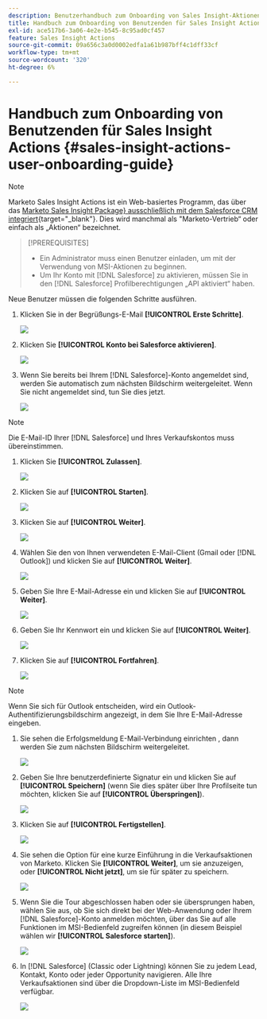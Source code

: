 ```yaml
---
description: Benutzerhandbuch zum Onboarding von Sales Insight-Aktionen - Marketo-Dokumente - Produktdokumentation
title: Handbuch zum Onboarding von Benutzenden für Sales Insight Actions
exl-id: ace517b6-3a06-4e2e-b545-8c95ad0cf457
feature: Sales Insight Actions
source-git-commit: 09a656c3a0d0002edfa1a61b987bff4c1dff33cf
workflow-type: tm+mt
source-wordcount: '320'
ht-degree: 6%

---
```


# Handbuch zum Onboarding von Benutzenden für Sales Insight Actions {#sales-insight-actions-user-onboarding-guide}

>[!NOTE]
>
>Marketo Sales Insight Actions ist ein Web-basiertes Programm, das über das [Marketo Sales Insight Package&rbrace; ausschließlich mit dem Salesforce CRM integriert &#x200B;](/help/marketo/product-docs/marketo-sales-insight/msi-for-salesforce/installation/install-marketo-sales-insight-package-in-salesforce-appexchange.md){target="_blank"}. Dies wird manchmal als &quot;Marketo-Vertrieb“ oder einfach als „Aktionen“ bezeichnet.

>[!PREREQUISITES]
>
>* Ein Administrator muss einen Benutzer einladen, um mit der Verwendung von MSI-Aktionen zu beginnen.
>* Um Ihr Konto mit [!DNL Salesforce] zu aktivieren, müssen Sie in den [!DNL Salesforce] Profilberechtigungen „API aktiviert“ haben.

Neue Benutzer müssen die folgenden Schritte ausführen.

1. Klicken Sie in der Begrüßungs-E-Mail **[!UICONTROL Erste Schritte]**.

   ![](assets/sales-insight-actions-user-onboarding-guide-1.png)

1. Klicken Sie **[!UICONTROL Konto bei Salesforce aktivieren]**.

   ![](assets/sales-insight-actions-user-onboarding-guide-2.png)

1. Wenn Sie bereits bei Ihrem [!DNL Salesforce]-Konto angemeldet sind, werden Sie automatisch zum nächsten Bildschirm weitergeleitet. Wenn Sie nicht angemeldet sind, tun Sie dies jetzt.

   ![](assets/sales-insight-actions-user-onboarding-guide-3.png)

>[!NOTE]
>
>Die E-Mail-ID Ihrer [!DNL Salesforce] und Ihres Verkaufskontos muss übereinstimmen.

1. Klicken Sie **[!UICONTROL Zulassen]**.

   ![](assets/sales-insight-actions-user-onboarding-guide-4.png)

1. Klicken Sie auf **[!UICONTROL Starten]**.

   ![](assets/sales-insight-actions-user-onboarding-guide-5.png)

1. Klicken Sie auf **[!UICONTROL Weiter]**.

   ![](assets/sales-insight-actions-user-onboarding-guide-6.png)

1. Wählen Sie den von Ihnen verwendeten E-Mail-Client (Gmail oder [!DNL Outlook]) und klicken Sie auf **[!UICONTROL Weiter]**.

   ![](assets/sales-insight-actions-user-onboarding-guide-7.png)

1. Geben Sie Ihre E-Mail-Adresse ein und klicken Sie auf **[!UICONTROL Weiter]**.

   ![](assets/sales-insight-actions-user-onboarding-guide-8.png)

1. Geben Sie Ihr Kennwort ein und klicken Sie auf **[!UICONTROL Weiter]**.

   ![](assets/sales-insight-actions-user-onboarding-guide-9.png)

1. Klicken Sie auf **[!UICONTROL Fortfahren]**.

   ![](assets/sales-insight-actions-user-onboarding-guide-10.png)

>[!NOTE]
>
>Wenn Sie sich für Outlook entscheiden, wird ein Outlook-Authentifizierungsbildschirm angezeigt, in dem Sie Ihre E-Mail-Adresse eingeben.

1. Sie sehen die Erfolgsmeldung E-Mail-Verbindung einrichten , dann werden Sie zum nächsten Bildschirm weitergeleitet.

   ![](assets/sales-insight-actions-user-onboarding-guide-11.png)

1. Geben Sie Ihre benutzerdefinierte Signatur ein und klicken Sie auf **[!UICONTROL Speichern]** (wenn Sie dies später über Ihre Profilseite tun möchten, klicken Sie auf **[!UICONTROL Überspringen]**).

   ![](assets/sales-insight-actions-user-onboarding-guide-12.png)

1. Klicken Sie auf **[!UICONTROL Fertigstellen]**.

   ![](assets/sales-insight-actions-user-onboarding-guide-13.png)

1. Sie sehen die Option für eine kurze Einführung in die Verkaufsaktionen von Marketo. Klicken Sie **[!UICONTROL Weiter]**, um sie anzuzeigen, oder **[!UICONTROL Nicht jetzt]**, um sie für später zu speichern.

   ![](assets/sales-insight-actions-user-onboarding-guide-14.png)

1. Wenn Sie die Tour abgeschlossen haben oder sie übersprungen haben, wählen Sie aus, ob Sie sich direkt bei der Web-Anwendung oder Ihrem [!DNL Salesforce]-Konto anmelden möchten, über das Sie auf alle Funktionen im MSI-Bedienfeld zugreifen können (in diesem Beispiel wählen wir **[!UICONTROL Salesforce starten]**).

   ![](assets/sales-insight-actions-user-onboarding-guide-15.png)

1. In [!DNL Salesforce] (Classic oder Lightning) können Sie zu jedem Lead, Kontakt, Konto oder jeder Opportunity navigieren. Alle Ihre Verkaufsaktionen sind über die Dropdown-Liste im MSI-Bedienfeld verfügbar.

   ![](assets/sales-insight-actions-user-onboarding-guide-16.png)
